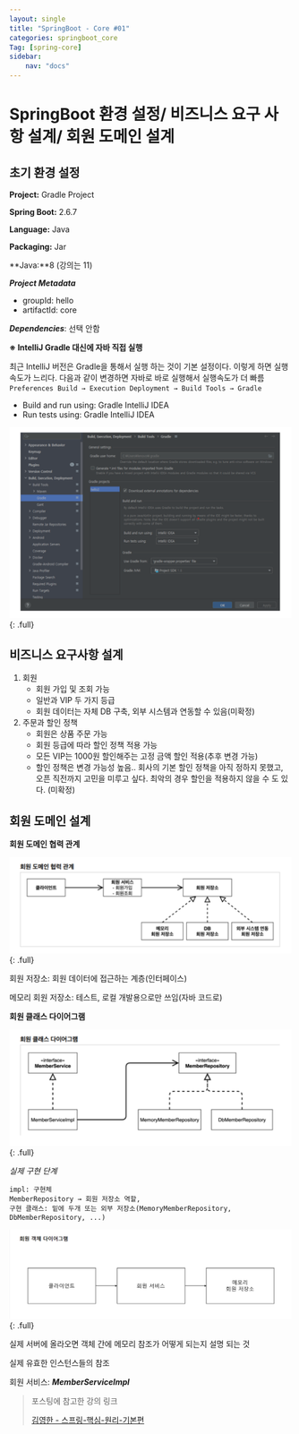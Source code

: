 ```yaml
---
layout: single
title: "SpringBoot - Core #01"
categories: springboot_core
Tag: [spring-core]
sidebar: 
    nav: "docs"
---
```

# SpringBoot 환경 설정/ 비즈니스 요구 사항 설계/ 회원 도메인 설계

## 초기 환경 설정

**Project:** Gradle Project

**Spring Boot:** 2.6.7 

**Language:** Java 

**Packaging:** Jar 

**Java:**8 (강의는 11)

***Project Metadata***

- groupId: hello
- artifactId: core

***Dependencies***: 선택 안함

**※ IntelliJ Gradle 대신에 자바 직접 실행**

최근 IntelliJ 버전은 Gradle을 통해서 실행 하는 것이 기본 설정이다. 이렇게 하면 실행속도가 느리다. 다음과 같이 변경하면 자바로 바로 실행해서 실행속도가 더 빠름
`Preferences Build → Execution Deployment → Build Tools → Gradle `

- Build and run using: Gradle IntelliJ IDEA 
- Run tests using: Gradle IntelliJ IDEA

![설정 이미지](/assets/images/2023-01-02-22-14-52.png){: .full}

## 비즈니스 요구사항 설계

1. 회원
   - 회원 가입 및 조회 가능
   - 일반과  VIP 두 가지 등급
   - 회원 데이터는 자체 DB 구축, 외부 시스템과 연동할 수 있음(미확정)
2. 주문과 할인 정책
   -  회원은 상품 주문 가능
   -  회원 등급에 따라 할인 정책 적용 가능
   -  모든 VIP는 1000원 할인해주는 고정 금액 할인 적용(추후 변경 가능)
   -  할인 정책은 변경 가능성 높음.. 회사의 기본 할인 정책을 아직 정하지 못했고, 오픈 직전까지 고민을 미루고 싶다. 최악의 경우 할인을 적용하지 않을 수 도 있다. (미확정)

## 회원 도메인 설계

**회원 도메인 협력 관계**

![회원 도메인 협력 관계 이미지](/assets/images/2023-01-02-22-22-48.png){: .full}

회원 저장소: 회원 데이터에 접근하는 계층(인터페이스)

메모리 회원 저장소: 테스트, 로컬 개발용으로만 쓰임(자바 코드로)

**회원 클래스 다이어그램**

![회원 클래스 다이어그램](/assets/images/2023-01-02-22-24-05.png){: .full}

*실제 구현 단계*

    impl: 구현체
    MemberRepository → 회원 저장소 역할, 
    구현 클래스: 밑에 두개 또는 외부 저장소(MemoryMemberRepository, DbMemberRepository, ...)

![회원 객체 다이어그램 이미지](/assets/images/2023-01-02-22-25-58.png){: .full}

실제 서버에 올라오면 객체 간에 메모리 참조가 어떻게 되는지 설명 되는 것

실제 유효한 인스턴스들의 참조

회원 서비스: ***MemberServiceImpl***

 > 포스팅에 참고한 강의 링크 
 >
 >[김영한 - 스프링-핵심-원리-기본편](https://www.inflearn.com/course/%EC%8A%A4%ED%94%84%EB%A7%81-%ED%95%B5%EC%8B%AC-%EC%9B%90%EB%A6%AC-%EA%B8%B0%EB%B3%B8%ED%8E%B8)